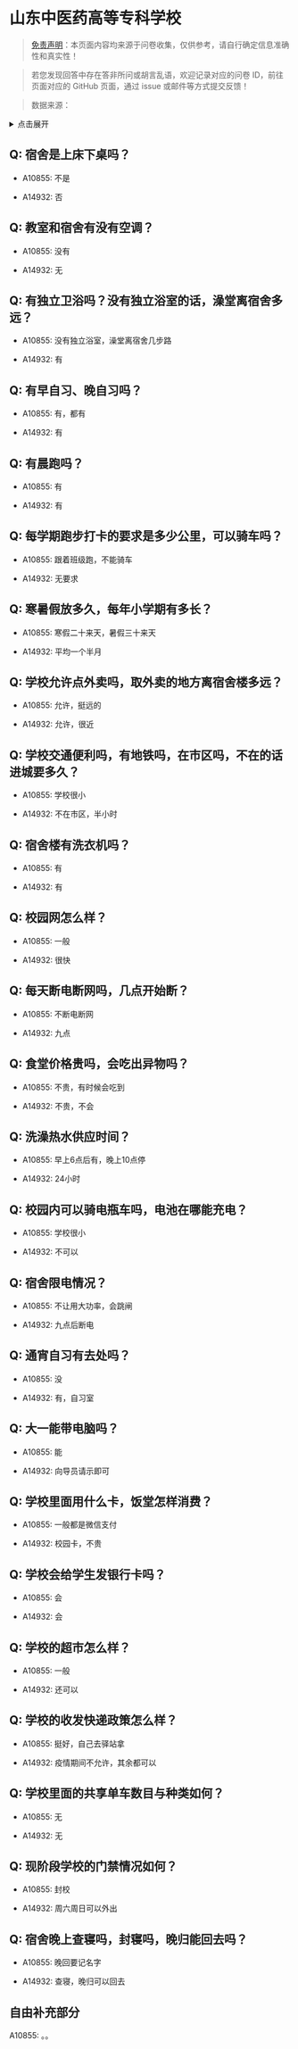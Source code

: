 # 山东中医药高等专科学校

> [免责声明](https://colleges.chat/#_3)：本页面内容均来源于问卷收集，仅供参考，请自行确定信息准确性和真实性！

> 若您发现回答中存在答非所问或胡言乱语，欢迎记录对应的问卷 ID，前往页面对应的 GitHub 页面，通过 issue 或邮件等方式提交反馈！

> 数据来源：

<details><summary>点击展开</summary>
<ul>
<li>A10855: 匿名 (2022 年 06 月)</li>
<li>A14932: 匿名 (2022 年 07 月)</li>
</ul>
</details>

## Q: 宿舍是上床下桌吗？

- A10855: 不是

- A14932: 否

## Q: 教室和宿舍有没有空调？

- A10855: 没有

- A14932: 无

## Q: 有独立卫浴吗？没有独立浴室的话，澡堂离宿舍多远？

- A10855: 没有独立浴室，澡堂离宿舍几步路

- A14932: 有

## Q: 有早自习、晚自习吗？

- A10855: 有，都有

- A14932: 有

## Q: 有晨跑吗？

- A10855: 有

- A14932: 有

## Q: 每学期跑步打卡的要求是多少公里，可以骑车吗？

- A10855: 跟着班级跑，不能骑车

- A14932: 无要求

## Q: 寒暑假放多久，每年小学期有多长？

- A10855: 寒假二十来天，暑假三十来天

- A14932: 平均一个半月

## Q: 学校允许点外卖吗，取外卖的地方离宿舍楼多远？

- A10855: 允许，挺远的

- A14932: 允许，很近

## Q: 学校交通便利吗，有地铁吗，在市区吗，不在的话进城要多久？

- A10855: 学校很小

- A14932: 不在市区，半小时

## Q: 宿舍楼有洗衣机吗？

- A10855: 有

- A14932: 有

## Q: 校园网怎么样？

- A10855: 一般

- A14932: 很快

## Q: 每天断电断网吗，几点开始断？

- A10855: 不断电断网

- A14932: 九点

## Q: 食堂价格贵吗，会吃出异物吗？

- A10855: 不贵，有时候会吃到

- A14932: 不贵，不会

## Q: 洗澡热水供应时间？

- A10855: 早上6点后有，晚上10点停

- A14932: 24小时

## Q: 校园内可以骑电瓶车吗，电池在哪能充电？

- A10855: 学校很小

- A14932: 不可以

## Q: 宿舍限电情况？

- A10855: 不让用大功率，会跳闸

- A14932: 九点后断电

## Q: 通宵自习有去处吗？

- A10855: 没

- A14932: 有，自习室

## Q: 大一能带电脑吗？

- A10855: 能

- A14932: 向导员请示即可

## Q: 学校里面用什么卡，饭堂怎样消费？

- A10855: 一般都是微信支付

- A14932: 校园卡，不贵

## Q: 学校会给学生发银行卡吗？

- A10855: 会

- A14932: 会

## Q: 学校的超市怎么样？

- A10855: 一般

- A14932: 还可以

## Q: 学校的收发快递政策怎么样？

- A10855: 挺好，自己去驿站拿

- A14932: 疫情期间不允许，其余都可以

## Q: 学校里面的共享单车数目与种类如何？

- A10855: 无

- A14932: 无

## Q: 现阶段学校的门禁情况如何？

- A10855: 封校

- A14932: 周六周日可以外出

## Q: 宿舍晚上查寝吗，封寝吗，晚归能回去吗？

- A10855: 晚回要记名字

- A14932: 查寝，晚归可以回去

## 自由补充部分

A10855: 。。